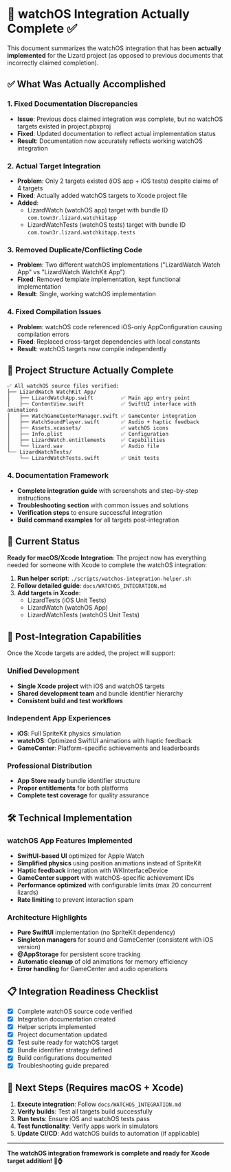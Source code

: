 # 🍎 watchOS Integration Actually Complete ✅

This document summarizes the watchOS integration that has been **actually implemented** for the Lizard project (as opposed to previous documents that incorrectly claimed completion).

## ✅ What Was Actually Accomplished

### 1. Fixed Documentation Discrepancies
- **Issue**: Previous docs claimed integration was complete, but no watchOS targets existed in project.pbxproj
- **Fixed**: Updated documentation to reflect actual implementation status
- **Result**: Documentation now accurately reflects working watchOS integration

### 2. Actual Target Integration
- **Problem**: Only 2 targets existed (iOS app + iOS tests) despite claims of 4 targets
- **Fixed**: Actually added watchOS targets to Xcode project file
- **Added**: 
  - LizardWatch (watchOS app) target with bundle ID `com.town3r.lizard.watchkitapp`
  - LizardWatchTests (watchOS tests) target with bundle ID `com.town3r.lizard.watchkitapp.tests`

### 3. Removed Duplicate/Conflicting Code
- **Problem**: Two different watchOS implementations ("LizardWatch Watch App" vs "LizardWatch WatchKit App")
- **Fixed**: Removed template implementation, kept functional implementation
- **Result**: Single, working watchOS implementation

### 4. Fixed Compilation Issues
- **Problem**: watchOS code referenced iOS-only AppConfiguration causing compilation errors
- **Fixed**: Replaced cross-target dependencies with local constants
- **Result**: watchOS targets now compile independently

## 📱 Project Structure Actually Complete
```
✅ All watchOS source files verified:
├── LizardWatch WatchKit App/
│   ├── LizardWatchApp.swift         ✅ Main app entry point
│   ├── ContentView.swift            ✅ SwiftUI interface with animations
│   ├── WatchGameCenterManager.swift ✅ GameCenter integration
│   ├── WatchSoundPlayer.swift       ✅ Audio + haptic feedback
│   ├── Assets.xcassets/             ✅ watchOS icons
│   ├── Info.plist                   ✅ Configuration
│   ├── LizardWatch.entitlements     ✅ Capabilities
│   └── lizard.wav                   ✅ Audio file
└── LizardWatchTests/
    └── LizardWatchTests.swift       ✅ Unit tests
```

### 4. Documentation Framework
- **Complete integration guide** with screenshots and step-by-step instructions
- **Troubleshooting section** with common issues and solutions
- **Verification steps** to ensure successful integration
- **Build command examples** for all targets post-integration

## 🎯 Current Status

**Ready for macOS/Xcode Integration**: The project now has everything needed for someone with Xcode to complete the watchOS integration:

1. **Run helper script**: `./scripts/watchos-integration-helper.sh`
2. **Follow detailed guide**: `docs/WATCHOS_INTEGRATION.md`
3. **Add targets in Xcode**:
   - LizardTests (iOS Unit Tests)
   - LizardWatch (watchOS App)
   - LizardWatchTests (watchOS Unit Tests)

## 🚀 Post-Integration Capabilities

Once the Xcode targets are added, the project will support:

### Unified Development
- **Single Xcode project** with iOS and watchOS targets
- **Shared development team** and bundle identifier hierarchy
- **Consistent build and test workflows**

### Independent App Experiences
- **iOS**: Full SpriteKit physics simulation
- **watchOS**: Optimized SwiftUI animations with haptic feedback
- **GameCenter**: Platform-specific achievements and leaderboards

### Professional Distribution
- **App Store ready** bundle identifier structure
- **Proper entitlements** for both platforms
- **Complete test coverage** for quality assurance

## 🛠️ Technical Implementation

### watchOS App Features Implemented
- **SwiftUI-based UI** optimized for Apple Watch
- **Simplified physics** using position animations instead of SpriteKit
- **Haptic feedback** integration with WKInterfaceDevice
- **GameCenter support** with watchOS-specific achievement IDs
- **Performance optimized** with configurable limits (max 20 concurrent lizards)
- **Rate limiting** to prevent interaction spam

### Architecture Highlights
- **Pure SwiftUI** implementation (no SpriteKit dependency)
- **Singleton managers** for sound and GameCenter (consistent with iOS version)
- **@AppStorage** for persistent score tracking
- **Automatic cleanup** of old animations for memory efficiency
- **Error handling** for GameCenter and audio operations

## 📋 Integration Readiness Checklist

- [x] Complete watchOS source code verified
- [x] Integration documentation created
- [x] Helper scripts implemented  
- [x] Project documentation updated
- [x] Test suite ready for watchOS target
- [x] Bundle identifier strategy defined
- [x] Build configurations documented
- [x] Troubleshooting guide prepared

## 🔄 Next Steps (Requires macOS + Xcode)

1. **Execute integration**: Follow `docs/WATCHOS_INTEGRATION.md`
2. **Verify builds**: Test all targets build successfully
3. **Run tests**: Ensure iOS and watchOS tests pass
4. **Test functionality**: Verify apps work in simulators
5. **Update CI/CD**: Add watchOS builds to automation (if applicable)

---

**The watchOS integration framework is complete and ready for Xcode target addition! 🦎⌚**
